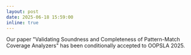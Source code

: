 ```yaml
---
layout: post
date: 2025-06-18 15:59:00
inline: true
---
```


Our paper "Validating Soundness and Completeness of Pattern-Match Coverage Analyzers" has been conditionally accepted to OOPSLA 2025.
